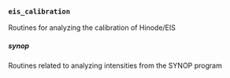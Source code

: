 
### `eis_calibration`
Routines for analyzing the calibration of Hinode/EIS

##### synop
Routines related to analyzing intensities from the SYNOP program
